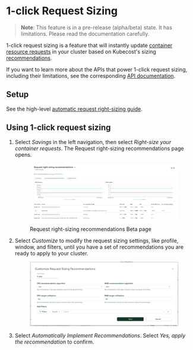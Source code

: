 # 1-click Request Sizing

> **Note**: This feature is in a pre-release (alpha/beta) state. It has limitations. Please read the documentation carefully.

1-click request sizing is a feature that will instantly update [container resource requests](https://kubernetes.io/docs/concepts/configuration/manage-resources-containers/#requests-and-limits) in your cluster based on Kubecost's sizing [recommendations](api-request-right-sizing-v2.md).

If you want to learn more about the APIs that power 1-click request sizing, including their limitations, see the corresponding [API documentation](api-request-recommendation-apply.md).

## Setup

See the high-level [automatic request right-sizing guide](auto-request-sizing.md).

## Using 1-click request sizing

1.  Select _Savings_ in the left navigation, then select _Right-size your container requests_. The Request right-sizing recommendations page opens.

    <figure><img src="images/rightsizing.png" alt=""><figcaption><p>Request right-sizing recommendations Beta page</p></figcaption></figure>
2.  Select _Customize_ to modify the request sizing settings, like profile, window, and filters, until you have a set of recommendations you are ready to apply to your cluster.

    <figure><img src="images/rightsizingcustomize (1) (1) (1) (1) (1) (1).png" alt=""><figcaption></figcaption></figure>
3. Select _Automatically Implement Recommendations_. Select _Yes, apply the recommendation_ to confirm.
